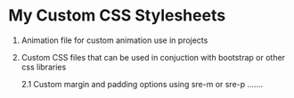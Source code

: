 # My Custom CSS Stylesheets

1. Animation file for custom animation use in projects

2. Custom CSS files that can be used in conjuction with bootstrap or other css libraries

   2.1 Custom margin and padding options using sre-m or sre-p .......
